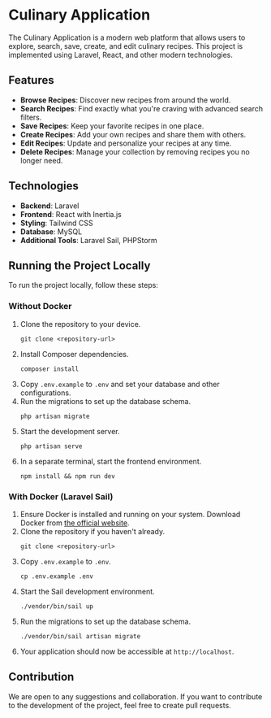 
# Culinary Application

The Culinary Application is a modern web platform that allows users to explore, search, save, create, and edit culinary recipes. This project is implemented using Laravel, React, and other modern technologies.

## Features

- **Browse Recipes**: Discover new recipes from around the world.
- **Search Recipes**: Find exactly what you're craving with advanced search filters.
- **Save Recipes**: Keep your favorite recipes in one place.
- **Create Recipes**: Add your own recipes and share them with others.
- **Edit Recipes**: Update and personalize your recipes at any time.
- **Delete Recipes**: Manage your collection by removing recipes you no longer need.

## Technologies

- **Backend**: Laravel
- **Frontend**: React with Inertia.js
- **Styling**: Tailwind CSS
- **Database**: MySQL
- **Additional Tools**: Laravel Sail, PHPStorm

## Running the Project Locally

To run the project locally, follow these steps:

### Without Docker

1. Clone the repository to your device.
   ```
   git clone <repository-url>
   ```
2. Install Composer dependencies.
   ```
   composer install
   ```
3. Copy `.env.example` to `.env` and set your database and other configurations.
4. Run the migrations to set up the database schema.
   ```
   php artisan migrate
   ```
5. Start the development server.
   ```
   php artisan serve
   ```
6. In a separate terminal, start the frontend environment.
   ```
   npm install && npm run dev
   ```

### With Docker (Laravel Sail)

1. Ensure Docker is installed and running on your system. Download Docker from [the official website](https://www.docker.com/get-started).
2. Clone the repository if you haven't already.
   ```
   git clone <repository-url>
   ```
3. Copy `.env.example` to `.env`.
   ```
   cp .env.example .env
   ```
4. Start the Sail development environment.
   ```
   ./vendor/bin/sail up
   ```
5. Run the migrations to set up the database schema.
   ```
   ./vendor/bin/sail artisan migrate
   ```
6. Your application should now be accessible at `http://localhost`.

## Contribution

We are open to any suggestions and collaboration. If you want to contribute to the development of the project, feel free to create pull requests.

